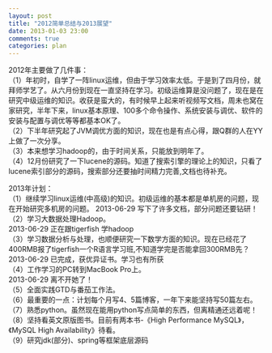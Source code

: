 ```yaml
---
layout: post
title: "2012简单总结与2013展望"
date: 2013-01-03 23:00
comments: true
categories: plan
---
```

2012年主要做了几件事：  
（1）年初时，自学了一阵linux运维，但由于学习效率太低。于是到了四月份，就拜师学艺了。从六月份到现在一直坚持在学习。初级运维算是没问题了，现在是在研究中级运维的知识。收获是蛮大的，有时候早上起来听视频写文档，周未也窝在家研究，半年下来，linux基本原理、100多个命令操作、系统安装与调优、软件的安装与配置与调优等等都基本OK了。  
（2）下半年研究起了JVM调优方面的知识，现在也是有点心得，跟Q群的人在YY上做了一次分享。  
（3）本来想学习hadoop的，由于时间关系，只能放到明年了。  
（4）12月份研究了一下lucene的源码。知道了搜索引擎的理论上的知识，只看了lucene索引部分的源码，搜索部分还要抽时间精力完善,文档也待补充。  

2013年计划：   
（1）继续学习linux运维(中高级)的知识。初级运维的基本都是单机房的问题，现在开始研究多机房的问题。    2013-06-29 写下了许多文档，部分问题还要钻研！    
（2）学习大数据处理Hadoop。  	
2013-06-29 正在跟tigerfish 学hadoop   
（3）学习数据分析与处理，也顺便研究一下数学方面的知识。现在已经花了400RMB报了tigerfish一个R语言学习班,不知道学完是否能拿回300RMB先？  
2013-06-29 已完成，获优异证书。学习也有所获  
（4）工作学习的PC转到MacBook Pro上。  
2013-06-29 离不开她了！  
（5）全面实践GTD与番茄工作法。  
（6）最重要的一点：计划每个月写4、5篇博客，一年下来能坚持写50篇左右。  
（7）熟悉python。虽然现在能用python写点简单的东西，但离精通还远着呢！  
（8）坚持看英文原版图书。目前有两本书-《High Performance MySQL》，《MySQL High Availability》待看。  
（9）研究jdk(部分)、spring等框架底层源码  
